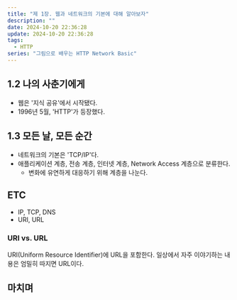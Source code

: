 ```yaml
---
title: "제 1장. 웹과 네트워크의 기본에 대해 알아보자"
description: ""
date: 2024-10-20 22:36:28
update: 2024-10-20 22:36:28
tags:
  - HTTP
series: "그림으로 배우는 HTTP Network Basic"
---
```


## 1.2 나의 사춘기에게

- 웹은 '지식 공유'에서 시작됐다.
- 1996년 5월, 'HTTP'가 등장했다.

## 1.3 모든 날, 모든 순간

- 네트워크의 기본은 'TCP/IP'다.
- 애플리케이션 계층, 전송 계층, 인터넷 계층, Network Access 계층으로 분류한다.
    - 변화에 유연하게 대응하기 위해 계층을 나눈다.

## ETC

- IP, TCP, DNS
- URI, URL

### URI vs. URL

URI(Uniform Resource Identifier)에 URL을 포함한다. 일상에서 자주 이야기하는 내용은 엄밀히 따지면 URL이다.

## 마치며
